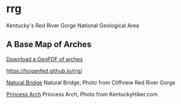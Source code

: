 # rrg

Kentucky's Red River Gorge National Geological Area

## A Base Map of Arches

[Download a GeoPDF of arches](rrg-arches.pdf)

https://hoganfed.github.io/rrg/



[Natural Bridge](Natural_bridge_arch.jpg)
Natural Bridge, Photo from Cliffview Red River Gorge

[Princess Arch](Princess_arch.jpg)
Princess Arch, Photo from KentuckyHiker.com


